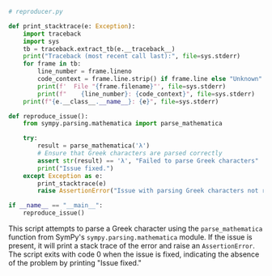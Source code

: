 ```python
# reproducer.py

def print_stacktrace(e: Exception):
    import traceback
    import sys
    tb = traceback.extract_tb(e.__traceback__)
    print("Traceback (most recent call last):", file=sys.stderr)
    for frame in tb:
        line_number = frame.lineno
        code_context = frame.line.strip() if frame.line else "Unknown"
        print(f'  File "{frame.filename}"', file=sys.stderr)
        print(f"    {line_number}: {code_context}", file=sys.stderr)
    print(f"{e.__class__.__name__}: {e}", file=sys.stderr)

def reproduce_issue():
    from sympy.parsing.mathematica import parse_mathematica

    try:
        result = parse_mathematica('λ')
        # Ensure that Greek characters are parsed correctly
        assert str(result) == 'λ', "Failed to parse Greek characters"
        print("Issue fixed.")
    except Exception as e:
        print_stacktrace(e)
        raise AssertionError("Issue with parsing Greek characters not resolved.")

if __name__ == "__main__":
    reproduce_issue()
```

This script attempts to parse a Greek character using the `parse_mathematica` function from SymPy's `sympy.parsing.mathematica` module. If the issue is present, it will print a stack trace of the error and raise an `AssertionError`. The script exits with code 0 when the issue is fixed, indicating the absence of the problem by printing "Issue fixed."